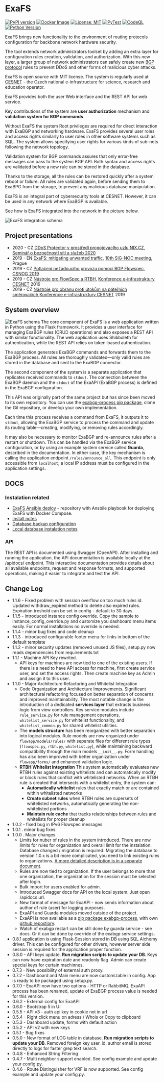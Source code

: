 # ExaFS

[![PyPI version](https://badge.fury.io/py/exafs.svg)](https://badge.fury.io/py/exafs)
[![Docker Image](https://img.shields.io/docker/v/jirivrany/exafs-base?label=docker&logo=docker)](https://hub.docker.com/r/jirivrany/exafs-base)
[![License: MIT](https://img.shields.io/badge/License-MIT-yellow.svg)](https://opensource.org/licenses/MIT)
[![PyTest](https://github.com/CESNET/exafs/actions/workflows/python-app.yml/badge.svg)](https://github.com/CESNET/exafs/actions/workflows/python-app.yml)
[![CodeQL](https://github.com/CESNET/exafs/actions/workflows/github-code-scanning/codeql/badge.svg)](https://github.com/CESNET/exafs/actions/workflows/github-code-scanning/codeql)
[![Python Version](https://img.shields.io/pypi/pyversions/exafs.svg)](https://pypi.org/project/exafs/)

ExaFS brings new functionality to the environment of routing protocols configuration for backbone network hardware security. 

The tool extends network administrators toolset by adding an extra layer for configuration rules creation, validation, and authorization. With this new layer, a larger group of network administrators can safely create new
 [BGP protocol](https://github.com/Exa-Networks/exabgp) rules to prevent DDoS and other forms of malicious cyber attacks. 

ExaFS is open source with MIT license. The system is regularly used at [CESNET](https://www.cesnet.cz/) - the Czech national e-infrastructure for science, research and education operator.

ExaFS provides both the user Web interface and the REST API for web service. 

Key contributions of the system are **user authorization** mechanism and **validation system for BGP commands**.

Without ExaFS the system Root privileges are required for direct interaction with ExaBGP and networking hardware. ExaFS provides several user roles and access rights similarly to user roles in other software systems such as SQL. The system allows specifying user rights for various kinds of sub-nets following the network topology.

Validation system for BGP commands assures that only error-free messages can pass to the system BGP API. Both syntax and access rights are validated before a new rule can be stored in the database.

Thanks to the storage, all the rules can be restored quickly after a system reboot or failure. All rules are validated again, before sending them to ExaBPG from the storage, to prevent any malicious database manipulation.

ExaFS is an integral part of cybersecurity tools at CESNET. However, it can be used in any network where ExaBGP is available.

See how is ExaFS integrated into the network in the picture below. 


![ExaFS integration schema](./docs/schema.png)

## Project presentations

* 2020 - CZ [DDoS Protector v prostředí propojovacího uzlu NIX.CZ](https://www.cesnet.cz/wp-content/uploads/2020/02/DDP_v_NIX.pdf), [Seminář o bezpečností sítí a služeb 2020](https://www.cesnet.cz/akce/bss20/)
* 2019 - EN [ExaFS: mitigating unwanted traffic](https://xn--ondej-kcb.caletka.cz/dl/slidy/20191113-SIGNOC-ExaFS.pdf), [10th SIG-NOC meeting](https://wiki.geant.org/display/SIGNOC/10th+SIG-NOC+meeting), Prague
* 2019 - CZ [Potlačení nežádoucího provozu pomocí BGP Flowspec](https://indico.csnog.eu/event/6/contributions/64/attachments/35/61/CESNET-FlowSpec-CSNOG.pdf), [CSNOG 2019](https://indico.csnog.eu/event/6/overview) 
* 2019 - CZ [Nástroje pro FlowSpec a RTBH](https://konference.cesnet.cz/prezentace2019/sal1/3_Adamec.pdf), [Konference e-infrastruktury CESNET](https://konference.cesnet.cz/) 2019
* 2019 - CZ [Nástroje pro obranu proti útokům na páteřních směrovačích](https://konference.cesnet.cz/prezentace2019/sal1/3_Verich.pdf),[Konference e-infrastruktury CESNET](https://konference.cesnet.cz/) 2019


## System overview

![ExaFS schema](./docs/app_schema_en.png)
The core component of ExaFS is a web application written in Python using the Flask framework. It provides a user interface for managing ExaBGP rules (CRUD operations) and also exposes a REST API with similar functionality. The web application uses Shibboleth for authentication, while the REST API relies on token-based authentication.

The application generates ExaBGP commands and forwards them to the ExaBGP process. All rules are thoroughly validated—only valid rules are stored in the database and sent to the ExaBGP connector.

The second component of the system is a separate application that replicates received commands to `stdout`. The connection between the ExaBGP daemon and the `stdout` of the ExaAPI (ExaBGP process) is defined in the ExaBGP configuration.

This API was originally part of the same project but has since been moved to its own repository. You can use the [exabgp-process pip package](https://pypi.org/project/exabgp-process/), clone the Git repository, or develop your own implementation.

Each time this process receives a command from ExaFS, it outputs it to `stdout`, allowing the ExaBGP service to process the command and update its routing table—creating, modifying, or removing rules accordingly.

It may also be necessary to monitor ExaBGP and re-announce rules after a restart or shutdown. This can be handled via the ExaBGP service configuration, or by using an example system service called **Guarda**, described in the documentation. In either case, the key mechanism is calling the application endpoint `/rules/announce_all`. This endpoint is only accessible from `localhost`; a local IP address must be configured in the application settings.

## DOCS
### Instalation related
* [ExaFS Ansible deploy](https://github.com/CESNET/ExaFS-deploy) - repository with Ansbile playbook for deploying ExaFS with Docker Compose. 
* [Install notes](./docs/INSTALL.md)
* [Database backup configuration](./docs/DB_BACKUP.md)
* [Local database instalation notes](./docs/DB_LOCAL.md)
### API
The REST API is documented using Swagger (OpenAPI). After installing and running the application, the API documentation is available locally at the /apidocs/ endpoint. This interactive documentation provides details about all available endpoints, request and response formats, and supported operations, making it easier to integrate and test the API.



## Change Log
- 1.1.6 - Fixed problem with session overflow on too much rules id. Updated withdraw_expired method to delete also expired rules. Expiration treshold can be set in config - default to 30 days.
- 1.1.5 - introduced instance config override. Copy the sample to instance_config_override.py and customize you dashboard menu items easily. For normal installations no override is needed.
- 1.1.4 - minor bug fixes and code cleanup
- 1.1.3 - introduced configurable footer menu for links in bottom of the default template
- 1.1.2 - minor security updates (removed unused JS files), setup.py now reads dependencies from requirements.txt
- 1.1.1 - Machine API Key rewrited. 
    - API keys for machines are now tied to one of the existing users. If there is a need to have API access for machine, first create service user, and set the access rights. Then create machine key as Admin and assign it to this user. 
- 1.1.0 - Major Architecture Refactoring and Whitelist Integration
    - Code Organization and Architecture Improvements. Significant architectural refactoring focused on better separation of concerns and improved maintainability. The most notable change is the introduction of a dedicated **services layer** that extracts business logic from view controllers. Key service modules include `rule_service.py` for rule management operations, `whitelist_service.py` for whitelist functionality, and `whitelist_common.py` for shared whitelist utilities. 
    - The **models structure** has been reorganized with better separation into logical modules. Rule models are now organized under `flowapp/models/rules/` with separate files for different rule types (`flowspec.py`, `rtbh.py`, `whitelist.py`), while maintaining backward compatibility through the main models `__init__.py`. Form handling has also been improved with better organization under `flowapp/forms/` and enhanced validation logic.
    - **RTBH Whitelist Integration** This system automatically evaluates new RTBH rules against existing whitelists and can automatically modify or block rules that conflict with whitelisted networks. When an RTBH rule is created that intersects with a whitelist entry, the system can:
        - **Automatically whitelist** rules that exactly match or are contained within whitelisted networks
        - **Create subnet rules** when RTBH rules are supersets of whitelisted networks, automatically generating the non-whitelisted portions
        - **Maintain rule cache** that tracks relationships between rules and whitelists for proper cleanup
- 1.0.2 - fixed bug in IPv6 Flowspec messages
- 1.0.1 . minor bug fixes
- 1.0.0 . Major changes
    - Limits for nuber of rules in the system introduced. There are now limits for rules for organization and overall limit for the instalation. Database changed / migration is required. Migrating the database to version 1.0.x is a bit more complicated, you need to link existing rules to organizations. [A more detailed description is in a separate document](./docs/DB_MIGRATIONS.md).
    - Rules are now tied to organization. If the user belongs to more than one organization, the organization for the session must be selected after login.
    - Bulk import for users enabled for admin.
    - Introduced Swagger docs for API on the local system. Just open /apidocs url. 
    - New format of message for ExaAPI - now sends information about author of rule (user) for logging purposes.
    - ExaAPI and Guarda modules moved outside of the project.
    - ExaAPI is now available as a [pip package exabgp-process](https://pypi.org/project/exabgp-process/), with own [github repostiory](https://github.com/CESNET/exabgp-process).
    - Watch of exabgp restart can be still done by guarda service - see docs. Or it can be done by override of the exabgp service settings.  
- 0.8.1 application is using Flask-Session stored in DB using SQL Alchemy driver. This can be configured for other drivers, however server side session is required for the application proper function.
- 0.8.0 - API keys update.  **Run migration scripts to update your DB**.  Keys can now have expiration date and readonly flag. Admin can create special keys for certain machinnes.
- 0.7.3 - New possibility of external auth proxy. 
- 0.7.2 - Dashboard and Main menu are now customizable in config. App is ready to be packaged using setup.py.
- 0.7.0 - ExaAPI now have two options - HTTP or RabbitMQ. ExaAPI process has been renamed, update of ExaBGP process value is needed for this version.
- 0.6.2 - External config for ExaAPI 
- 0.6.0 - Bootstrap 5 in UI
- 0.5.5 - API v3 - auth api key in cookie not in url
- 0.5.4 - Right click menu on adress / Whois or Copy to clipboard
- 0.5.3 - Dashboard update, forms with default action
- 0.5.2 - API v2 with new keys 
- 0.5.1 - Bug fixes
- 0.5.0 - New format of LOG table in database. **Run migration scripts to update your DB**. Removed foreign key user_id, author email is stored directly to logs for faster grep text search.
- 0.4.8 - Enhanced String Filtering
- 0.4.7 - Multi neighbor support enabled. See config example and update your config.py. 
- 0.4.6 - Route Distinguisher for VRF is now supported. See config example and update your config.py.